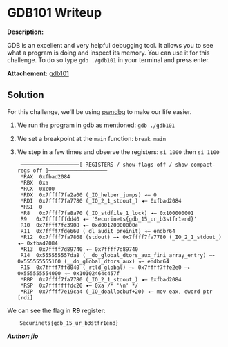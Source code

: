 # GDB101 Writeup

**Description:**

GDB is an excellent and very helpful debugging tool. It allows you to see what a program is doing and inspect its memory. You can use it for this challenge. To do so type `gdb ./gdb101` in your terminal and press enter.

**Attachement:**
[gdb101](Files/gdb101)

## Solution

For this challenge, we'll be using [pwndbg](https://github.com/pwndbg/pwndbg) to make our life easier.

1. We run the program in gdb as mentioned: `gdb ./gdb101`
2. We set a breakpoint at the `main` function: `break main`
3. We step in a few times and observe the registers: `si 1000` then `si 1100`

        ───────────────────[ REGISTERS / show-flags off / show-compact-regs off ]───────────────────
        *RAX  0xfbad2084
        *RBX  0xa
        *RCX  0xc00
        *RDX  0x7ffff7fa2a00 (_IO_helper_jumps) ◂— 0
        *RDI  0x7ffff7fa7780 (_IO_2_1_stdout_) ◂— 0xfbad2084
        *RSI  0
        *R8   0x7ffff7fa8a70 (_IO_stdfile_1_lock) ◂— 0x100000001
        R9   0x7fffffffdd40 ◂— 'Securinets{gdb_15_ur_b3stfr1end}'
        R10  0x7ffff7fc3908 ◂— 0xd00120000000e
        R11  0x7ffff7fde660 (_dl_audit_preinit) ◂— endbr64
        *R12  0x7ffff7fa7868 (stdout) —▸ 0x7ffff7fa7780 (_IO_2_1_stdout_) ◂— 0xfbad2084
        *R13  0x7ffff7d89740 ◂— 0x7ffff7d89740
        R14  0x555555557da8 (__do_global_dtors_aux_fini_array_entry) —▸ 0x555555555160 (__do_global_dtors_aux) ◂— endbr64
        R15  0x7ffff7ffd040 (_rtld_global) —▸ 0x7ffff7ffe2e0 —▸ 0x555555554000 ◂— 0x10102464c457f
        *RBP  0x7ffff7fa7780 (_IO_2_1_stdout_) ◂— 0xfbad2084
        *RSP  0x7fffffffdc20 ◂— 0xa /* '\n' */
        *RIP  0x7ffff7e19ca4 (_IO_doallocbuf+20) ◂— mov eax, dword ptr [rdi]

We can see the flag in **R9** register:

        Securinets{gdb_15_ur_b3stfr1end}

***Author: jio***
